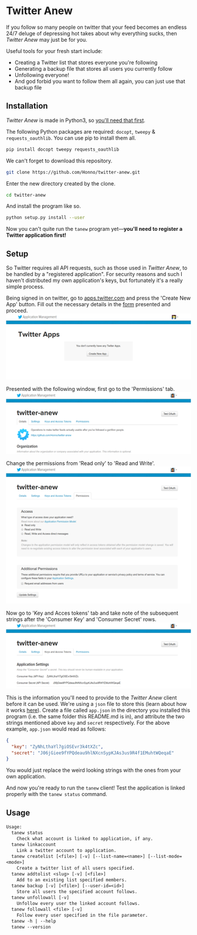 # Twitter Anew

If you follow so many people on twitter that your feed becomes an endless 24/7 deluge of depressing hot takes about why everything sucks, then *Twitter Anew* may just be for you.

Useful tools for your fresh start include:
* Creating a Twitter list that stores everyone you're following
* Generating a backup file that stores all users you currently follow
* Unfollowing everyone!
* And god forbid you want to follow them all again, you can just use that backup file

## Installation

*Twitter Anew* is made in Python3, so [you'll need that first](https://www.python.org/downloads/).

The following Python packages are required: `docopt`, `tweepy` & `requests_oauthlib`. You can use pip to install them all.
```bash
pip install docopt tweepy requests_oauthlib
```

We can't forget to download this repository.
```bash
git clone https://github.com/Honno/twitter-anew.git
```

Enter the new directory created by the clone.
```bash
cd twitter-anew
```

And install the program like so.
```bash
python setup.py install --user
```

Now you can't quite run the `tanew` program yet—**you'll need to register a Twitter application first!**

## Setup

So Twitter requires all API requests, such as those used in *Twitter Anew*, to be handled by a "registered application". For security reasons and such I haven't distributed my own application's keys, but fortunately it's a really simple process.

Being signed in on twitter, go to [apps.twitter.com](https://apps.twitter.com/) and press the 'Create New App' button. Fill out the necessary details in the [form](/doc/scr/create_an_app.png) presented and proceed.
![who](/doc/scr/create_new_app.png)

Presented with the following window, first go to the 'Permissions' tab.
![reads](/doc/scr/app_details.png)

Change the permissions from 'Read only' to 'Read and Write'.
![these](/doc/scr/app_permissions.png)

Now go to 'Key and Acces tokens' tab and take note of the subsequent strings after the 'Consumer Key' and 'Consumer Secret' rows.
![things](/doc/scr/app_tokens.png)

This is the information you'll need to provide to the *Twitter Anew* client before it can be used. We're using a `json` file to store this (learn about how it works [here](https://www.w3schools.com/js/js_json_syntax.asp)). Create a file called `app.json` in the directory you installed this program (i.e. the same folder this README.md is in), and attribute the two strings mentioned above `key` and `secret` respectively. For the above example, `app.json` would read as follows:
```json
{
  "key": "ZyNhLthaYl7giOSEvr3k4tXZc",
  "secret": "J06jGiee9fYPQdeau9hlNXcnSypKJAs3us9R4f1EMuhtWQeqaE"
}
```
You would just replace the weird looking strings with the ones from your own application.

And now you're ready to run the `tanew` client! Test the application is linked properly with the `tanew status` command.

## Usage

```
Usage:
  tanew status
    Check what account is linked to application, if any.
  tanew linkaccount
    Link a twitter account to application.
  tanew createlist [<file>] [-v] [--list-name=<name>] [--list-mode=<mode>]
    Create a twitter list of all users specified.
  tanew addtolist <slug> [-v] [<file>]
    Add to an existing list specified members.
  tanew backup [-v] [<file>] [--user-id=<id>]
    Store all users the specified account follows.
  tanew unfollowall [-v]
    Unfollow every user the linked account follows.
  tanew followall <file> [-v]
    Follow every user specified in the file parameter.
  tanew -h | --help  
  tanew --version
```
